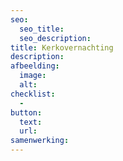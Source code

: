 ```yaml
---
seo:
  seo_title:
  seo_description:
title: Kerkovernachting
description:
afbeelding:
  image:
  alt:
checklist:
  -
button:
  text:
  url:
samenwerking:
---
```


